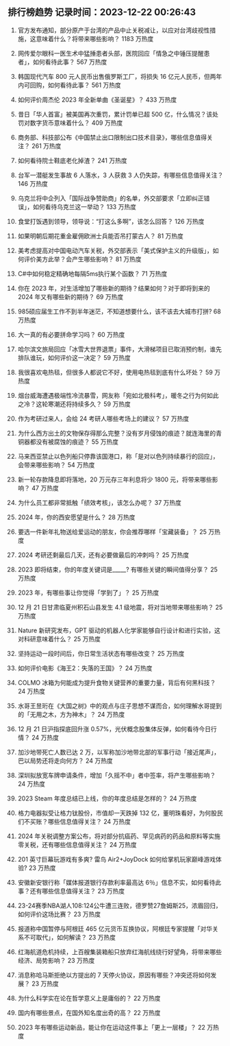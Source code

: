 
## 排行榜趋势 记录时间：2023-12-22 00:26:43
  
  1. 官方发布通知，部分原产于台湾的产品中止关税减让，以应对台湾歧视性措施，这意味着什么？将带来哪些影响？ 1183 万热度
    
  2. 网传爱尔眼科一医生术中猛捶患者头部，医院回应「情急之中锤压提醒患者」，如何看待此事？ 567 万热度
    
  3. 韩国现代汽车 800 元人民币出售俄罗斯工厂，将损失 16 亿元人民币，但两年内可回购，如何看待此事？ 561 万热度
    
  4. 如何评价周杰伦 2023 年全新单曲《圣诞星》？ 433 万热度
    
  5. 昔日「华人首富」被美国再次重罚，累计罚单已超 500 亿，什么情况？该处罚对数字货币意味着什么？ 409 万热度
    
  6. 商务部、科技部公布《中国禁止出口限制出口技术目录》，哪些信息值得关注？ 261 万热度
    
  7. 如何看待院士鞋底老化掉渣？ 241 万热度
    
  8. 台军一潜艇发生事故 6 人落水，3 人获救 3 人仍失踪，有哪些信息值得关注？ 146 万热度
    
  9. 乌克兰将中企列入「国际战争赞助商」的名单，外交部要求「立即纠正错误」，如何看待乌克兰这一举动？ 133 万热度
    
  10. 食堂打饭遇到领导，领导说：“打这么多啊”，该怎么回答？ 126 万热度
    
  11. 如果明朝后期花重金雇佣欧洲士兵能否吊打蒙古人？ 81 万热度
    
  12. 美考虑提高对中国电动汽车关税，外交部表示「美式保护主义的升级版」，如何评价美方此举？会产生哪些影响？ 81 万热度
    
  13. C#中如何稳定精确地每隔5ms执行某个函数？ 71 万热度
    
  14. 你在 2023 年，对生活增加了哪些新的期待？结果如何？对于即将到来的 2024 年又有哪些新的期待？ 69 万热度
    
  15. 985硕应届生工作不到半年迷茫，不知道想要什么，该不该去大城市打拼? 68 万热度
    
  16. 大一真的有必要拼命学习吗？ 60 万热度
    
  17. 哈尔滨文旅局回应「冰雪大世界退票」事件，大滑梯项目已取消预约制，谁先排队谁玩，如何评价这一决定？ 59 万热度
    
  18. 我很喜欢电热毯，但很多人都说它不好，使用电热毯到底有什么坏处？ 59 万热度
    
  19. 烟台威海遭遇极端性冷流暴雪，网友称「宛如北极科考」，暖冬之行为何如此之冷？这轮寒潮还将持续多久？ 59 万热度
    
  20. 作为考研过来人，会给 24 考研人哪些考场上的建议？ 57 万热度
    
  21. 为什么西方出土的文物保存得那么完整？没有岁月侵蚀的痕迹？就连海里的青铜器都没有被腐蚀的痕迹？ 55 万热度
    
  22. 马来西亚禁止以色列船只停靠该国港口，称「是对以色列持续暴行的回应」，会带来哪些影响？ 54 万热度
    
  23. 新一轮存款降息即将落地，20 万元存三年利息将少 1800 元，将带来哪些影响？ 47 万热度
    
  24. 为什么员工都非常抵触「绩效考核」，该怎么办呢？ 37 万热度
    
  25. 2024 年，你的西安愿望是什么？ 28 万热度
    
  26. 要选一件新年礼物送给爱运动的朋友，你会推荐哪样「宝藏装备」？ 25 万热度
    
  27. 2024 考研还剩最后几天，还有必要做最后的冲刺吗？ 25 万热度
    
  28. 2023 即将结束，你的年度关键词是_____? 有哪些关键的瞬间值得分享？ 25 万热度
    
  29. 2023 年，有哪些事让你觉得「学到了」？ 25 万热度
    
  30. 12 月 21 日甘肃临夏州积石山县发生 4.1 级地震，将对当地带来哪些影响？ 25 万热度
    
  31. Nature 新研究发布，GPT 驱动的机器人化学家能够自行设计和进行实验，这对科研意味着什么？ 25 万热度
    
  32. 坚持运动一段时间后，你日常生活状态有哪些改变？ 25 万热度
    
  33. 如何评价电影《海王2：失落的王国》？ 24 万热度
    
  34. COLMO 冰箱为何能成为提升食物关键营养的重要力量，背后有何黑科技？ 24 万热度
    
  35. 水哥王昱珩在《大国之树》中的观点与庄子思想不谋而合，如何理解水哥提到的「无用之木，方为神木」？ 24 万热度
    
  36. 12 月 21 日沪指探底回升涨 0.57%，光伏概念股集体反弹，如何看待今日行情？ 24 万热度
    
  37. 加沙地带死亡人数已达 2 万，以军称加沙地带北部的军事行动「接近尾声」，巴以局势还将走向何方？ 24 万热度
    
  38. 深圳拟放宽车牌申请条件，增加「久摇不中」者中签率，将产生哪些影响？ 24 万热度
    
  39. 2023 Steam 年度总结已上线，你的年度总结是怎样的？ 24 万热度
    
  40. 格力电器拟受让格力钛股份，市值却一天跌掉 132 亿，董明珠看好，为何股民们不买账？哪些信息值得关注？ 24 万热度
    
  41. 2024 年关税调整方案公布，将对部分抗癌药、罕见病药的药品和原料等实施零关税，还有哪些信息值得关注？ 24 万热度
    
  42. 201 英寸巨幕玩游戏有多爽? 雷鸟 Air2+JoyDock 如何给掌机玩家巅峰游戏体验? 23 万热度
    
  43. 安徽新安银行称「媒体报道银行存款利率最高达 6％」信息不实，如何看待此事？还有哪些信息值得关注？ 23 万热度
    
  44. 23-24赛季NBA湖人108:124公牛遭三连败，德罗赞27詹姆斯25，浓眉回归，如何评价这场比赛？ 23 万热度
    
  45. 报道称中国暂停与阿根廷 465 亿元货币互换协议，阿根廷专家提醒「对华关系不可取代」，如何解读？ 23 万热度
    
  46. 红海航道危机持续，上百艘集装箱船只放弃红海航线绕行好望角，将带来哪些经济、局势影响？ 23 万热度
    
  47. 消息称哈马斯拒绝以方提出的 7 天停火协议，原因有哪些？冲突还将如何发展？ 23 万热度
    
  48. 为什么科学实在论在哲学意义上是庸俗的？ 22 万热度
    
  49. 国内有哪些景点，在国外知名度出奇的高？ 22 万热度
    
  50. 2023 年有哪些运动新品，能让你在运动这件事上「更上一层楼」？ 22 万热度
    